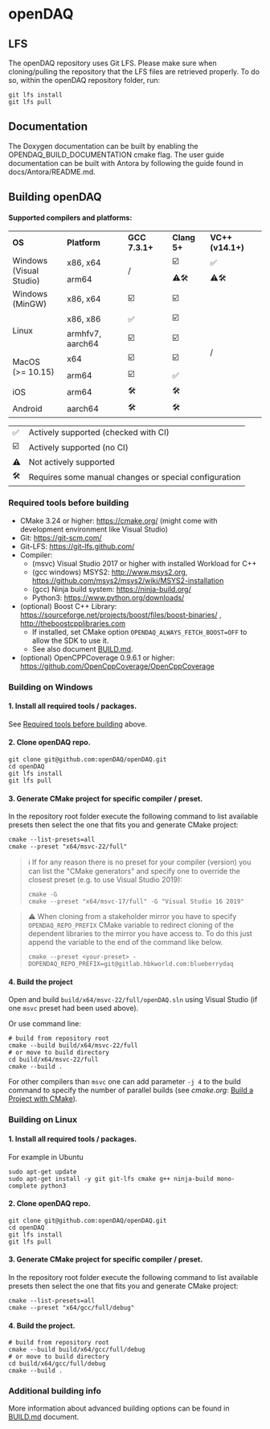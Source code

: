 # openDAQ

## LFS

The openDAQ repository uses Git LFS. Please make sure when cloning/pulling the repository that the LFS files
are retrieved properly. To do so, within the openDAQ repository folder, run:

    git lfs install
    git lfs pull

## Documentation

The Doxygen documentation can be built by enabling the OPENDAQ_BUILD_DOCUMENTATION cmake flag. The user guide
documentation can be built with Antora by following the guide found in docs/Antora/README.md.

## Building openDAQ

#### Supported compilers and platforms:

<table>
  <tr>
   <td><strong>OS</strong></td>
   <td><strong>Platform</strong></td>
   <td><strong>GCC 7.3.1+</strong></td>
   <td><strong>Clang 5+</strong></td>
   <td><strong>VC++ (v14.1+)</strong></td>
  </tr>
  <tr>
   <td rowspan="2">Windows <br>(Visual Studio)</td>
   <td>x86, x64</td>
   <td rowspan="2">/</td>
   <td>☑️</td>
   <td>✅</td>
  </tr>
  <tr>
   <td>arm64</td>
   <td>⚠️🛠️</td>
   <td>⚠️🛠️</td>
  </tr>
  <tr>
   <td rowspan="1">Windows <br>(MinGW)</td>
   <td>x86, x64</td>
   <td>☑️</td>
   <td>☑️</td>
   <td rowspan="10">/
   </td>
  </tr>
  <tr>
   <td rowspan="2">Linux</td>
   <td>x86, x86</td>
   <td>✅</td>
   <td>☑️</td>
  </tr>
  <tr>
   <td>armhfv7, aarch64</td>
   <td>☑️</td>
   <td>☑️</td>
  </tr>
  <tr>
   <td rowspan="2">MacOS <br>(>= 10.15)</td>
   <td>x64</td>
   <td>☑️</td>
   <td>☑️</td>
  </tr>
  <tr>
   <td>arm64</td>
   <td>☑️</td>
   <td>✅</td>
  </tr>
  <tr>
   <td>iOS</td>
   <td>arm64</td>
   <td>🛠️</td>
   <td>🛠️</td>
  </tr>
  <tr>
   <td>Android</td>
   <td>aarch64</td>
   <td>🛠️</td>
   <td>🛠️</td>
  </tr>
</table>

<table>
  <tr>
   <td>✅</td>
   <td>Actively supported (checked with CI)</td>
  </tr>
  <tr>
   <td>☑️</td>
   <td>Actively supported (no CI)</td>
  </tr>
  <tr>
   <td>⚠️</td>
   <td>Not actively supported</td>
  </tr>
  <tr>
   <td>🛠️</td>
   <td>Requires some manual changes or special configuration</td>
  </tr>
</table>

### Required tools before building

 - CMake 3.24 or higher: https://cmake.org/ (might come with development environment like Visual Studio)
 - Git: https://git-scm.com/
 - Git-LFS: https://git-lfs.github.com/
 - Compiler:
   - (msvc) Visual Studio 2017 or higher with installed Workload for C++
   - (gcc windows) MSYS2: http://www.msys2.org, https://github.com/msys2/msys2/wiki/MSYS2-installation
   - (gcc) Ninja build system: https://ninja-build.org/
   - Python3: https://www.python.org/downloads/
 - (optional) Boost C++ Library: https://sourceforge.net/projects/boost/files/boost-binaries/ , http://theboostcpplibraries.com
   - If installed, set CMake option `OPENDAQ_ALWAYS_FETCH_BOOST=OFF` to allow the SDK to use it.
   - See also document [BUILD.md](BUILD.md).
 - (optional) OpenCPPCoverage 0.9.6.1 or higher: https://github.com/OpenCppCoverage/OpenCppCoverage

### Building on Windows

#### 1. Install all required tools / packages.

See [Required tools before building](#required-tools-before-building) above.

#### 2. Clone openDAQ repo.

```shell
git clone git@github.com:openDAQ/openDAQ.git
cd openDAQ
git lfs install
git lfs pull
```

#### 3. Generate CMake project for specific compiler / preset.

In the repository root folder execute the following command to list available presets
then select the one that fits you and generate CMake project:
```shell
cmake --list-presets=all
cmake --preset "x64/msvc-22/full"
```

> ℹ️ If for any reason there is no preset for your compiler (version) you can list the "CMake generators" and
> specify one to override the closest preset (e.g. to use Visual Studio 2019):
> ```shell
> cmake -G
> cmake --preset "x64/msvc-17/full" -G "Visual Studio 16 2019"
> ```

> :warning: When cloning from a stakeholder mirror you have to specify `OPENDAQ_REPO_PREFIX` CMake variable to redirect cloning of the
> dependent libraries to the mirror you have access to. To do this just append the variable to the end of the command like below.
> ```shell
> cmake --preset <your-preset> -DOPENDAQ_REPO_PREFIX=git@gitlab.hbkworld.com:blueberrydaq
> ```

#### 4. Build the project

Open and build `build/x64/msvc-22/full/openDAQ.sln` using Visual Studio (if one ``msvc`` preset had been used above).

Or use command line:
```shell
# build from repository root
cmake --build build/x64/msvc-22/full
# or move to build directory
cd build/x64/msvc-22/full
cmake --build .
```

For other compilers than ``msvc`` one can add parameter ``-j 4`` to the build command to specify the number of parallel builds
(see _cmake.org_: [Build a Project with CMake](https://cmake.org/cmake/help/v3.24/manual/cmake.1.html#build-a-project)).

### Building on Linux

#### 1. Install all required tools / packages.

For example in Ubuntu
```shell
sudo apt-get update
sudo apt-get install -y git git-lfs cmake g++ ninja-build mono-complete python3
```

#### 2. Clone openDAQ repo.

```shell
git clone git@github.com:openDAQ/openDAQ.git
cd openDAQ
git lfs install
git lfs pull
```

#### 3. Generate CMake project for specific compiler / preset.

In the repository root folder execute the following command to list available presets
then select the one that fits you and generate CMake project:
```shell
cmake --list-presets=all
cmake --preset "x64/gcc/full/debug"
```

#### 4. Build the project.

```shell
# build from repository root
cmake --build build/x64/gcc/full/debug
# or move to build directory
cd build/x64/gcc/full/debug
cmake --build .
```

### Additional building info

More information about advanced building options can be found in [BUILD.md](BUILD.md) document.
